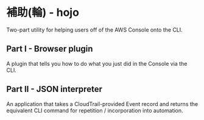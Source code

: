 # 補助(輪) - hojo

Two-part utility for helping users off of the AWS Console onto the CLI.

## Part I - Browser plugin
A plugin that tells you how to do what you just did in the Console via the CLI.

## Part II - JSON interpreter
An application that takes a CloudTrail-provided Event record and returns the equivalent CLI command for repetition / incorporation into automation.
